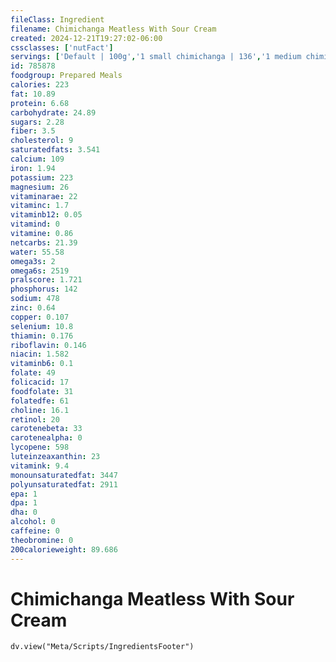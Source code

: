 ```yaml
---
fileClass: Ingredient
filename: Chimichanga Meatless With Sour Cream
created: 2024-12-21T19:27:02-06:00
cssclasses: ['nutFact']
servings: ['Default | 100g','1 small chimichanga | 136','1 medium chimichanga | 210','1 large chimichanga | 420','1 chimichanga, nfs | 210','1 cup | 146']
id: 785878
foodgroup: Prepared Meals
calories: 223
fat: 10.89
protein: 6.68
carbohydrate: 24.89
sugars: 2.28
fiber: 3.5
cholesterol: 9
saturatedfats: 3.541
calcium: 109
iron: 1.94
potassium: 223
magnesium: 26
vitaminarae: 22
vitaminc: 1.7
vitaminb12: 0.05
vitamind: 0
vitamine: 0.86
netcarbs: 21.39
water: 55.58
omega3s: 2
omega6s: 2519
pralscore: 1.721
phosphorus: 142
sodium: 478
zinc: 0.64
copper: 0.107
selenium: 10.8
thiamin: 0.176
riboflavin: 0.146
niacin: 1.582
vitaminb6: 0.1
folate: 49
folicacid: 17
foodfolate: 31
folatedfe: 61
choline: 16.1
retinol: 20
carotenebeta: 33
carotenealpha: 0
lycopene: 598
luteinzeaxanthin: 23
vitamink: 9.4
monounsaturatedfat: 3447
polyunsaturatedfat: 2911
epa: 1
dpa: 1
dha: 0
alcohol: 0
caffeine: 0
theobromine: 0
200calorieweight: 89.686
---
```


# Chimichanga Meatless With Sour Cream

```dataviewjs
dv.view("Meta/Scripts/IngredientsFooter")
```